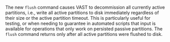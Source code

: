 The new `flush` command causes VAST to decommission all currently active
partitions, i.e., write all active partitions to disk immediately regardless of
their size or the active partition timeout. This is particularly useful for
testing, or when needing to guarantee in automated scripts that input is
available for operations that only work on persisted passive partitions. The
`flush` command returns only after all active partitions were flushed to disk.

